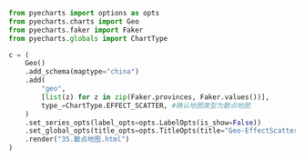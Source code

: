 
<BlogInfo id="151" title="71.散点地图" author="白日梦想猿" pv=0 read_times=0 pre_cost_time=0分25秒 category="pyecharts学习" tag_list="['pyecharts学习']" create_time="2021.01.22 15:00:03" update_time="2021.01.22 15:00:34" />

```python
from pyecharts import options as opts
from pyecharts.charts import Geo
from pyecharts.faker import Faker
from pyecharts.globals import ChartType

c = (
    Geo()
    .add_schema(maptype="china")
    .add(
        "geo",
        [list(z) for z in zip(Faker.provinces, Faker.values())],
        type_=ChartType.EFFECT_SCATTER, #确认地图类型为散点地图
    )
    .set_series_opts(label_opts=opts.LabelOpts(is_show=False))
    .set_global_opts(title_opts=opts.TitleOpts(title="Geo-EffectScatter"))
    .render("35.散点地图.html")
)

```
